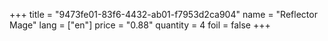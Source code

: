 +++
title = "9473fe01-83f6-4432-ab01-f7953d2ca904"
name = "Reflector Mage"
lang = ["en"]
price = "0.88"
quantity = 4
foil = false
+++
